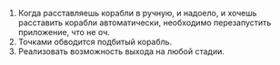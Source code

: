 1. Когда расставляешь корабли в ручную, и надоело, и хочешь расставить корабли автоматически, необходимо перезапустить приложение, что не оч.
2. Точками обводится подбитый корабль.
3. Реализовать возможность выхода на любой стадии.

